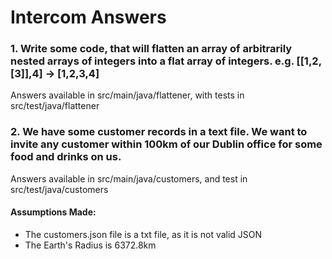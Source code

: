# Intercom Answers

### 1. Write some code, that will flatten an array of arbitrarily nested arrays of integers into a flat array of integers. e.g. [[1,2,[3]],4] -> [1,2,3,4]
Answers available in src/main/java/flattener, with tests in src/test/java/flattener

### 2. We have some customer records in a text file. We want to invite any customer within 100km of our Dublin office for some food and drinks on us.
Answers available in src/main/java/customers, and test in src/test/java/customers

#### Assumptions Made:
* The customers.json file is a txt file, as it is not valid JSON
* The Earth's Radius is 6372.8km

